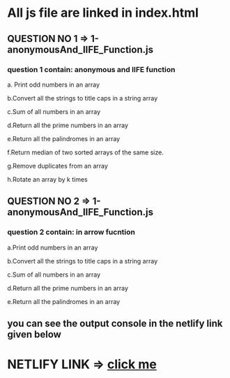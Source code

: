 #  All js file are linked in index.html

## QUESTION NO 1 => 1-anonymousAnd_IIFE_Function.js

### question 1 contain: anonymous and IIFE function

a. Print odd numbers in an array

b.Convert all the strings to title caps in a string array

c.Sum of all numbers in an array

d.Return all the prime numbers in an array

e.Return all the palindromes in an array

f.Return median of two sorted arrays of the same size.

g.Remove duplicates from an array

h.Rotate an array by k times

## QUESTION NO 2 => 1-anonymousAnd_IIFE_Function.js

### question 2 contain: in arrow fucntion

a.Print odd numbers in an array

b.Convert all the strings to title caps in a string array

c.Sum of all numbers in an array

d.Return all the prime numbers in an array

e.Return all the palindromes in an array


## you can see the output console in the netlify link given below

# NETLIFY LINK => <span><a href="https://effortless-pothos-c929a1.netlify.app/" target="_blank">click me</a></span>